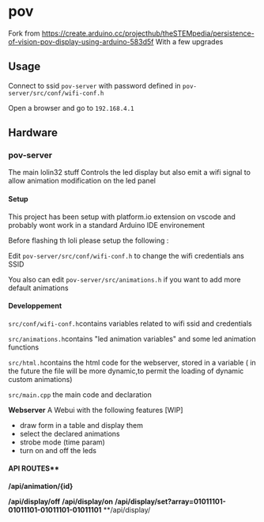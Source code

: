 # pov
Fork from https://create.arduino.cc/projecthub/theSTEMpedia/persistence-of-vision-pov-display-using-arduino-583d5f
With a few upgrades



## Usage

Connect to ssid `pov-server` with password defined in `pov-server/src/conf/wifi-conf.h`

Open a browser and go to `192.168.4.1`

## Hardware

### pov-server

The main lolin32 stuff
Controls the led display but also emit a wifi signal to allow animation modification on the led panel


#### Setup

This project has been setup with platform.io extension on vscode and probably wont work in a standard Arduino IDE environement

Before flashing th loli please setup the following :

Edit `pov-server/src/conf/wifi-conf.h` to change the wifi credentials ans SSID

You also can edit  `pov-server/src/animations.h` if you want to add more default animations


#### Developpement

`src/conf/wifi-conf.h`contains variables related to wifi ssid and credentials

`src/animations.h`contains "led animation variables" and some led animation functions

`src/html.h`contains the html code for the webserver, stored in a variable ( in the future the file will be more dynamic,to permit the loading of dynamic custom animations)

`src/main.cpp` the main code and declaration 

**Webserver**
A Webui with the following features [WIP]
- draw form in a table and display them
- select the declared animations
- strobe mode (time param)
- turn on and off the leds

#### API ROUTES**

**/api/animation/{id}**


**/api/display/off**
**/api/display/on**
**/api/display/set?array=01011101-01011101-01011101-01011101**
**/api/display/











